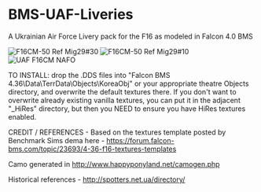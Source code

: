 # BMS-UAF-Liveries
A Ukrainian Air Force Livery pack for the F16 as modeled in Falcon 4.0 BMS

![F16CM-50 Ref Mig29#30](https://user-images.githubusercontent.com/25518488/209579813-5231b389-bdad-452f-84b2-8f0bb68bd0a3.JPG)
![F16CM-50 Ref Mig29#10](https://user-images.githubusercontent.com/25518488/209579905-0918015a-a219-47c0-9a84-f7a8ffa72aa0.JPG)
![UAF F16CM NAFO](https://user-images.githubusercontent.com/25518488/210290081-593d2d56-6aa8-477a-98db-64651afcab77.JPG)

TO INSTALL: drop the .DDS files into "Falcon BMS 4.36\Data\TerrData\Objects\KoreaObj" or your appropriate theatre Objects directory, and overwrite the default textures there.
If you don't want to overwrite already existing vanilla textures, you can put it in the adjacent "_HiRes" directory, but then you NEED to ensure you have HiRes textures enabled.

CREDIT / REFERENCES - 
Based on the textures template posted by Benchmark Sims dema here - https://forum.falcon-bms.com/topic/23693/4-36-f16-textures-templates

Camo generated in http://www.happyponyland.net/camogen.php

Historical references - http://spotters.net.ua/directory/
